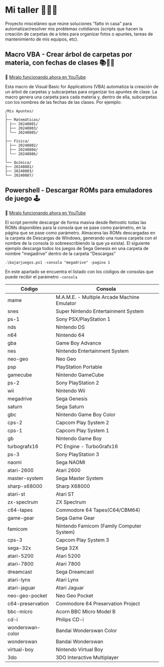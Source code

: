 # Mi taller 👩‍💻🔨
Proyecto misceláneo que reúne soluciones "fatto in casa" para automatizar/resolver mis problemas cotidianos (scripts que hacen la creación de carpetas de a lotes para organizar fotos o apuntes, tareas de mantenimiento de mis equipos, etc).

## Macro VBA - Crear árbol de carpetas por materia, con fechas de clases 📚👩‍🏫
📼 [Miralo funcionando ahora en YouTube](https://www.youtube.com/watch?v=DcRMCIBKNqY)

Esta macro de Visual Basic for Applications (VBA) automatiza la creación de un árbol de carpetas y subcarpetas para organizar los apuntes de clase. La macro genera una carpeta para cada materia y, dentro de ella, subcarpetas con los nombres de las fechas de las clases. Por ejemplo:
```
/Mis Apuntes/
│
├── Matemáticas/
│ ├── 20240801/
│ ├── 20240803/
│ └── 20240805/
│
├── Física/
│ ├── 20240802/
│ ├── 20240804/
│ └── 20240806/
│
└── Química/
├── 20240801/
├── 20240803/
└── 20240807/
```
## Powershell - Descargar ROMs para emuladores de juego 🕹️
📼 [Miralo funcionando ahora en YouTube](https://www.youtube.com/watch?v=XXfHq_7UUeE)

El script permite descargar de forma masiva desde Retrostic todas las ROMs disponibles para la consola que se pase como parámetro, en la página que se pase como parámetro.
Almacena las ROMs descargadas en la carpeta de Descargas de Windows, generando una nueva carpeta con el nombre de la consola (o sobreescribiendo la que ya exista).
El siguiente ejemplo descarga todos los juegos de Sega Genesis en una carpeta de nombre "megadrive" dentro de la carpeta "Descargas"
```
.\bajarjuegos.ps1 -consola "megadrive" -pagina 1
```

En este apartado se encuentra el listado con los códigos de consolas que puede recibir el parámetro ```-consola```

|Código|Consola|
|------|-------|
|mame|M.A.M.E. - Multiple Arcade Machine Emulator|
|snes|Super Nintendo Entertainment System|
|ps-1|Sony PSX/PlayStation 1|
|nds|Nintendo DS|
|n64|Nintendo 64|
|gba|Game Boy Advance|
|nes|Nintendo Entertainment System|
|neo-geo|Neo Geo|
|psp|PlayStation Portable|
|gamecube|Nintendo GameCube|
|ps-2|Sony PlayStation 2|
|wii|Nintendo Wii|Nintendo Wii|
|megadrive|Sega Genesis|
|saturn|Sega Saturn|
|gbc|Nintendo Game Boy Color|
|cps-2|Capcom Play System 2|
|cps-1|Capcom Play System 1|
|gb|Nintendo Game Boy|
|turbografx16|PC Engine - TurboGrafx16|
|ps-3|Sony PlayStation 3|
|naomi|Sega NAOMI|
|atari-2600|Atari 2600|
|master-system|Sega Master System|
|sharp-x68000|Sharp X68000|
|atari-st|Atari ST|
|zx-spectrum|ZX Spectrum|
|c64-tapes|Commodore 64 Tapes(C64/CBM64)|
|game-gear|Sega Game Gear|
|famicom|Nintendo Famicom (Family Computer System)|
|cps-3|Capcom Play System 3|
|sega-32x|Sega 32X|
|atari-5200|Atari 5200|
|atari-7800|Atari 7800|
|dreamcast|Sega Dreamcast|
|atari-lynx|Atari Lynx|
|atari-jaguar|Atari Jaguar|
|neo-geo-pocket|Neo Geo Pocket|
|c64-preservation|Commodore 64 Preservation Project|
|bbc-micro|Acorn BBC Micro Model B|
|cd-i|Philips CD-i|
|wonderswan-color|Bandai Wonderswan Color|
|wonderswan|Bandai Wonderswan|
|virtual-boy|Nintendo Virtual Boy|
|3do|3DO Interactive Multiplayer|
